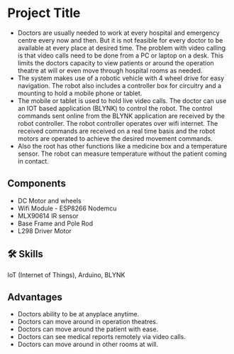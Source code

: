 
# Project Title
- Doctors are usually needed to work at every hospital and emergency centre every now and then. But it is not feasible for every doctor to be available at every place at desired time. The problem with video calling is that video calls need to be done from a PC or laptop on a desk. This limits the doctors capacity to view patients or around the operation theatre at will or even move through hospital rooms as needed.
- The system makes use of a robotic vehicle with 4 wheel drive for easy navigation. The robot also includes a controller box for circuitry and a mounting to hold a mobile phone or tablet.
- The mobile or tablet is used to hold live video calls. The doctor can use an IOT based application (BLYNK) to control the robot. The control commands sent online from the BLYNK application are received by the robot controller. The robot controller operates over wifi internet. The received commands are received on a real time basis and the robot motors are operated to achieve the desired movement commands.
- Also the root has other functions like a medicine box and a temperature sensor. The robot can measure temperature without the patient coming in contact.


## Components

- DC Motor and wheels
- Wifi Module - ESP8266 Nodemcu
- MLX90614 IR sensor
- Base Frame and Pole Rod
- L298 Driver Motor


## 🛠 Skills
IoT (Internet of Things), Arduino, BLYNK 


## Advantages
 - Doctors ability to be at anyplace anytime.
 - Doctors can move around in operation theatres.
- Doctors can move around the patient with ease.
- Doctors can see medical reports remotely via video calls.
- Doctors can move around in other rooms at will.